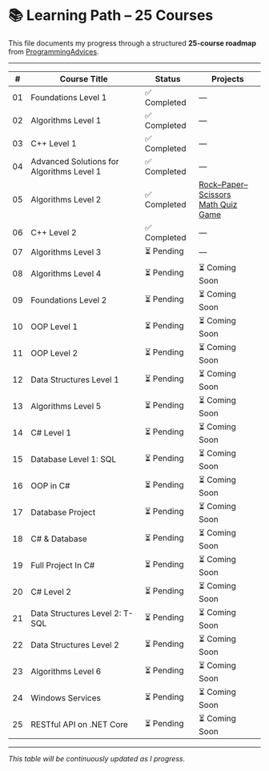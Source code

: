 # 📚 Learning Path – 25 Courses

This file documents my progress through a structured **25-course roadmap** from [ProgrammingAdvices](https://programmingadvices.com/p/roadmap).

---

| #   | Course Title | Status | Projects |
|-----|--------------|--------|----------|
| 01  | Foundations Level 1 | ✅ Completed | — |
| 02  | Algorithms Level 1 | ✅ Completed | — |
| 03  | C++ Level 1 | ✅ Completed | — |
| 04  | Advanced Solutions for Algorithms Level 1 | ✅ Completed | — |
| 05  | Algorithms Level 2 | ✅ Completed | [Rock–Paper–Scissors](./course05-algorithms-level-2/projects/rock-paper-scissors)<br>[Math Quiz Game](./course05-algorithms-level-2/projects/math-quiz-game) |
| 06  | C++ Level 2 | ✅ Completed | — |
| 07  | Algorithms Level 3 | ⏳ Pending | — |
| 08  | Algorithms Level 4 | ⏳ Pending | ⏳ Coming Soon |
| 09  | Foundations Level 2 | ⏳ Pending | ⏳ Coming Soon |
| 10  | OOP Level 1 | ⏳ Pending | ⏳ Coming Soon |
| 11  | OOP Level 2 | ⏳ Pending | ⏳ Coming Soon |
| 12  | Data Structures Level 1 | ⏳ Pending | ⏳ Coming Soon |
| 13  | Algorithms Level 5 | ⏳ Pending | ⏳ Coming Soon |
| 14  | C# Level 1 | ⏳ Pending | ⏳ Coming Soon |
| 15  | Database Level 1: SQL | ⏳ Pending | ⏳ Coming Soon |
| 16  | OOP in C# | ⏳ Pending | ⏳ Coming Soon |
| 17  | Database Project | ⏳ Pending | ⏳ Coming Soon |
| 18  | C# & Database | ⏳ Pending | ⏳ Coming Soon |
| 19  | Full Project In C# | ⏳ Pending | ⏳ Coming Soon |
| 20  | C# Level 2 | ⏳ Pending | ⏳ Coming Soon |
| 21  | Data Structures Level 2: T-SQL | ⏳ Pending | ⏳ Coming Soon |
| 22  | Data Structures Level 2 | ⏳ Pending | ⏳ Coming Soon |
| 23  | Algorithms Level 6 | ⏳ Pending | ⏳ Coming Soon |
| 24  | Windows Services | ⏳ Pending | ⏳ Coming Soon |
| 25  | RESTful API on .NET Core | ⏳ Pending | ⏳ Coming Soon |

---

_This table will be continuously updated as I progress._

